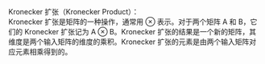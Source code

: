 Kronecker 扩张（Kronecker Product）：  
Kronecker 扩张是矩阵的一种操作，通常用 ⊗ 表示。对于两个矩阵 A 和 B，它们的 Kronecker 扩张记为 A ⊗ B。Kronecker 扩张的结果是一个新的矩阵，其维度是两个输入矩阵的维度的乘积。Kronecker 扩张的元素是由两个输入矩阵对应元素相乘得到的。